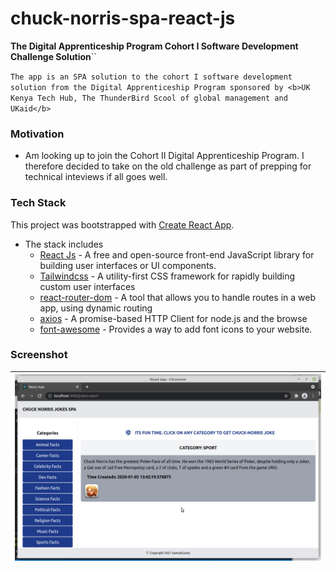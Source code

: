 # chuck-norris-spa-react-js
<b>The Digital  Apprenticeship Program Cohort I Software Development Challenge Solution</b>``

`The app is an SPA solution to the cohort I software development solution from the Digital Apprenticeship Program sponsored by <b>UK Kenya Tech Hub, The ThunderBird Scool of global management and UKaid</b>`

### Motivation
* Am looking up to join the Cohort II Digital Apprenticeship Program. I therefore decided to take on the old challenge as part of prepping for technical inteviews if all goes well. 

### Tech Stack
This project was bootstrapped with [Create React App](https://github.com/facebook/create-react-app).
* The stack includes
	* [React Js][1] - A free and open-source front-end JavaScript library for building user interfaces or UI components.
	* [Tailwindcss][2] - A utility-first CSS framework for rapidly building custom user interfaces
	* [react-router-dom][3] - A tool that allows you to handle routes in a web app, using dynamic routing
	* [axios][4] - A promise-based HTTP Client for node.js and the browse
	* [font-awesome][5] - Provides a way to add font icons to your website.


### Screenshot
|<img src="screenshots/1.png"/>|
|:--:|

[1]: https://github.com/facebook/create-react-app
[2]: https://tailwindcss.com/docs
[3]: https://reactrouter.com/web/guides/quick-start
[4]: https://axios-http.com/docs/intro
[5]: https://fontawesome.com/

